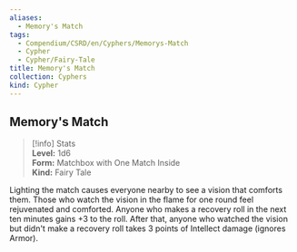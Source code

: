 ```yaml
---
aliases:
  - Memory's Match
tags:
  - Compendium/CSRD/en/Cyphers/Memorys-Match
  - Cypher
  - Cypher/Fairy-Tale
title: Memory's Match
collection: Cyphers
kind: Cypher
---
```

## Memory's Match  
>[!info] Stats  
> **Level:** 1d6  
> **Form:** Matchbox with One Match Inside  
> **Kind:** Fairy Tale
  
Lighting the match causes everyone nearby to see a vision that comforts them. Those who watch the vision in the flame for one round feel rejuvenated and comforted. Anyone who makes a recovery roll in the next ten minutes gains +3 to the roll. After that, anyone who watched the vision but didn't make a recovery roll takes 3 points of Intellect damage (ignores Armor).